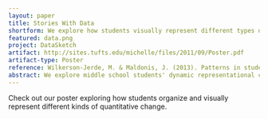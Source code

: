 ```yaml
---
layout: paper
title: Stories With Data
shortform: We explore how students visually represent different types of quantitative situations at AERA 2013.
featured: data.png
project: DataSketch
artifact: http://sites.tufts.edu/michelle/files/2011/09/Poster.pdf
artifact-type: Poster
reference: Wilkerson-Jerde, M. & Maldonis, J. (2013). Patterns in students’ processes for representing quantitative change across multiple scenarios with multiple media. Poster presented at the 2013 Annual Meeting of the American Educational Research Association (AERA), San Francisco, CA. April 27-May 1.
abstract: We explore middle school students' dynamic representational competence – competence with representations of quantitative situations that vary over time, or that utilize time as a representational dimension. Given the increasing importance of computational representation and complex systems in K-12 education, we explore across multiple representational media and task types. We analyze student artifacts and semi-clinical interviews to identify four core 'units' students use to construct and describe representations&#58; Setting, Object, Measure of Change, and Rules. These enable us to align and compare features of different normative, non-normative, and emerging representational systems, which we argue is important at a time when science and mathematics educators are increasingly interested in flexible modeling, data analysis, and systems thinking activities across the K-12 curriculum.
---
```

Check out our poster exploring how students organize and visually represent different kinds of quantitative change.